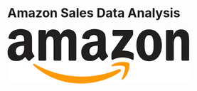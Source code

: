 # Amazon Sales Data Analysis

![AmazonLogo](https://github.com/shrushtijadhav/Amazon_Sales_Data_Analysis/blob/main/amazon-img.png)
